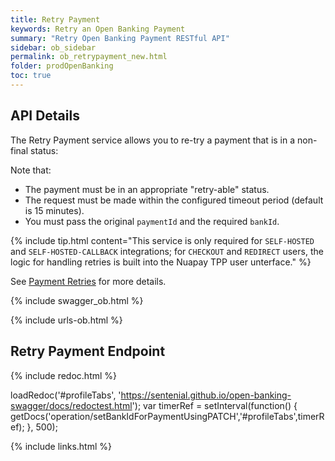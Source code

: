 ```yaml
---
title: Retry Payment
keywords: Retry an Open Banking Payment
summary: "Retry Open Banking Payment RESTful API"
sidebar: ob_sidebar
permalink: ob_retrypayment_new.html
folder: prodOpenBanking
toc: true
---
```


## API Details 

The Retry Payment service allows you to re-try a payment that is in a non-final status: 

Note that:
 
* The payment must be in an appropriate "retry-able" status.
* The request must be made within the configured timeout period (default is 15 minutes).
* You must pass the original `paymentId` and the required `bankId`.

{% include tip.html content="This service is only required for `SELF-HOSTED` and `SELF-HOSTED-CALLBACK` integrations; for `CHECKOUT` and `REDIRECT` users, the logic for handling retries is built into the Nuapay TPP user unterface." %}

See [Payment Retries](ob_paymentretries.html) for more details.

{% include swagger_ob.html %}

{% include urls-ob.html %}

## Retry Payment Endpoint


<ul id="profileTabs" class="nav nav-tabs">
    
   
</ul>
   
{% include redoc.html %}
   
loadRedoc('#profileTabs', 'https://sentenial.github.io/open-banking-swagger/docs/redoctest.html');
var timerRef = setInterval(function() { getDocs('operation/setBankIdForPaymentUsingPATCH','#profileTabs',timerRef); }, 500);


</script>


<div id="mydiv"></div>


</div>



</div>


{% include links.html %}
